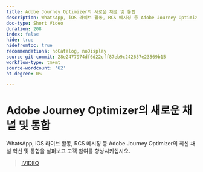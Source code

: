 ```yaml
---
title: Adobe Journey Optimizer의 새로운 채널 및 통합
description: WhatsApp, iOS 라이브 활동, RCS 메시징 등 Adobe Journey Optimizer의 최신 채널 혁신 및 통합을 살펴보고 고객 참여를 향상시키십시오.
doc-type: Short Video
duration: 208
index: false
hide: true
hidefromtoc: true
recommendations: noCatalog, noDisplay
source-git-commit: 28e2477974df6d22cff87eb9c242657e23569b15
workflow-type: tm+mt
source-wordcount: '62'
ht-degree: 0%

---
```



# Adobe Journey Optimizer의 새로운 채널 및 통합

WhatsApp, iOS 라이브 활동, RCS 메시징 등 Adobe Journey Optimizer의 최신 채널 혁신 및 통합을 살펴보고 고객 참여를 향상시키십시오.

<!-- 62_S520_3442520_207_new-channels-and-integrations-in-adobe-journey-optimizer -->
>[!VIDEO](https://video.tv.adobe.com/v/3458234/?learn=on&enablevpops=true)
